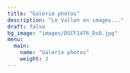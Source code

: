```yaml
---
title: "Galerie photos"
description: "Le Vallon en images..."
draft: false
bg_image: "images/DSCF1476_DxO.jpg"
menu:
  main:
    name: "Galerie photos"
    weight: 3
---
```


